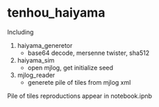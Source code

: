 # tenhou_haiyama
Including
1. haiyama_generetor
    * base64 decode, mersenne twister, sha512
2. haiyama_sim
    * open mjlog, get initialize seed
3. mjlog_reader
    * generete pile of tiles from mjlog xml

 Pile of tiles reproductions appear in notebook.ipnb